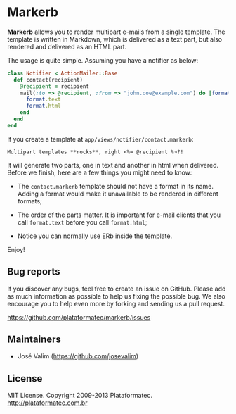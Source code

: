 # Markerb

**Markerb** allows you to render multipart e-mails from a single template. The template is written in Markdown, which is delivered as a text part, but also rendered and delivered as an HTML part.

The usage is quite simple. Assuming you have a notifier as below:

```ruby
class Notifier < ActionMailer::Base
  def contact(recipient)
    @recipient = recipient
    mail(:to => @recipient, :from => "john.doe@example.com") do |format|
      format.text
      format.html
    end
  end
end
```

If you create a template at `app/views/notifier/contact.markerb`:

```erb
Multipart templates **rocks**, right <%= @recipient %>?!
```

It will generate two parts, one in text and another in html when delivered. Before we finish, here are a few things you might need to know:

* The `contact.markerb` template should not have a format in its name. Adding a format would make it unavailable to be rendered in different formats;

* The order of the parts matter. It is important for e-mail clients that you call `format.text` before you call `format.html`;

* Notice you can normally use ERb inside the template.

Enjoy!

## Bug reports

If you discover any bugs, feel free to create an issue on GitHub. Please add as much information as
possible to help us fixing the possible bug. We also encourage you to help even more by forking and
sending us a pull request.

https://github.com/plataformatec/markerb/issues

## Maintainers

* José Valim (https://github.com/josevalim)

## License

MIT License. Copyright 2009-2013 Plataformatec. http://plataformatec.com.br
